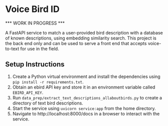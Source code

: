 # Voice Bird ID

*** WORK IN PROGRESS ***

A FastAPI service to match a user-provided bird description with a database of known descriptions, using embedding
similarity search. This project is the back end only and can be used to serve a front end that accepts voice-to-text
for use in the field.

## Setup Instructions

1. Create a Python virtual environment and install the dependencies using `pip install -r requirements.txt`.
2. Obtain an ebird API key and store it in an environment variable called `EBIRD_API_KEY`.
3. Run `data_prep/extract_text_descriptions_allaboutbirds.py` to create a directory of text bird descriptions.
4. Start the service using `uvicorn service:app` from the home directory.
5. Navigate to http://localhost:8000/docs in a browser to interact with the service.
